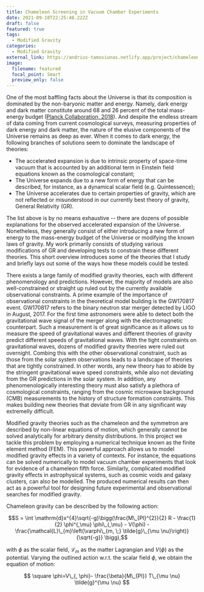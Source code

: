 ```yaml
---
title: Chameleon Screening in Vacuum Chamber Experiments
date: 2021-09-18T22:25:48.222Z
draft: false
featured: true
tags:
  - Modified Gravity
categories:
  - Modified Gravity
external_link: https://andrius-tamosiunas.netlify.app/project/chameleon-screening-in-vacuum-chamber-experiments/
image:
  filename: featured
  focal_point: Smart
  preview_only: false
---
```

One of the most baffling facts about the Universe is that its composition is dominated by the non-baryonic matter and energy. Namely, dark energy and dark matter constitute around 68 and 26 percent of the total mass-energy budget ([Planck Collaboration, 2018](https://arxiv.org/abs/1807.06209)). And despite the endless stream of data coming from current cosmological surveys, measuring properties of dark energy and dark matter, the nature of the elusive components of the Universe remains as deep as ever. When it comes to dark energy, the following branches of solutions seem to dominate the landscape of theories: 

* The accelerated expansion is due to intrinsic property of space-time vacuum that is accounted by an additional term in Einstein field equations known as the cosmological constant;
* The Universe expands due to a new form of energy that can be described, for instance, as a dynamical scalar field (e.g. Quintessence);
* The Universe accelerates due to certain properties of gravity, which are not reflected or misunderstood in our currently best theory of gravity, General Relativity (GR). 

The list above is by no means exhaustive -- there are dozens of possible explanations for the observed accelerated expansion of the Universe. Nonetheless, they generally consist of either introducing a new form of energy to the mass-energy budget of the Universe or modifying the known laws of gravity. My work primarily consists of studying various modifications of GR and developing tests to constrain these different theories. This short overview introduces some of the theories that I study and briefly lays out some of the ways how these models could be tested.

There exists a large family of modified gravity theories, each with different phenomenology and predictions. However, the majority of models are also well-constrained or straight up ruled out by the currently available observational constraints. A prime example of the importance of observational constraints in the theoretical model building is the GW170817 event. GW170817 refers to the  binary neutron star merger detected by LIGO in August, 2017. For the first time astronomers were able to detect both the gravitational wave signal of the merger along with the electromagnetic counterpart. Such a measurement is of great significance as it allows us to measure the speed of gravitational waves and different theories of gravity predict different speeds of gravitational waves. With the tight constraints on gravitational waves, dozens of modified gravity theories were ruled out overnight. Combing this with the other observational constraint, such as those from the solar system observations leads to a landscape of theories that are tightly constrained. In other words, any new theory has to abide by the stringent gravitational wave speed constraints, while also not deviating from the GR predictions in the solar system. In addition, any phenomenologically interesting theory must also satisfy a plethora of cosmological constraints, ranging from the cosmic microwave background (CMB) measurements to the history of structure formation constraints. This makes building new theories that deviate from GR in any significant way extremelly difficult. 



Modified gravity theories such as the chameleon and the symmetron are described by non-linear equations of motion, which generally cannot be solved analytically for arbitrary density distributions. In this project we tackle this problem by employing a numerical technique known as the finite element method (FEM). This powerful approach allows us to model modified gravity effects in a variety of contexts. For instance, the equations can be solved numerically to model vacuum chamber experiments that look for evidence of a chameleon fifth force. Similarly, complicated modified gravity effects in astrophysical systems, such as cosmic voids and galaxy clusters, can also be modelled. The produced numerical results can then act as a powerful tool for designing future experimental and observational searches for modified gravity.

Chameleon gravity can be described by the following action:

$$S = \int \mathrm{d}x^{4}\sqrt{-g}\bigg(\frac{M\_{Pl}^{2}}{2} R - \frac{1}{2} \phi^{,\mu} \phi\_{,\mu} - V(\phi) - \frac{\mathcal{L}\_{m}\left(\varphi\_{m, \;} \tilde{g}\_{\mu \nu}\right)}{\sqrt{-g}} \bigg),$$

with $\phi$ as the scalar field, $\mathcal{L}_{m}$ as the matter Lagrangian and $V(\phi)$ as the potential. Varying the outlined action w.r.t. the scalar field $\phi$, we obtain the equation of motion:

$$
\square \phi=V\_{, \phi}- \frac{\beta}{M\_{Pl}} T\_{\mu \nu} \tilde{g}^{\mu \nu}
$$